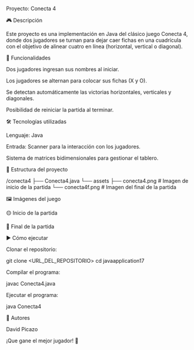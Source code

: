 Proyecto: Conecta 4

🎮 Descripción

Este proyecto es una implementación en Java del clásico juego Conecta 4, donde dos jugadores se turnan para dejar caer fichas en una cuadrícula con el objetivo de alinear cuatro en línea (horizontal, vertical o diagonal).

🔧 Funcionalidades

Dos jugadores ingresan sus nombres al iniciar.

Los jugadores se alternan para colocar sus fichas (X y O).

Se detectan automáticamente las victorias horizontales, verticales y diagonales.

Posibilidad de reiniciar la partida al terminar.

🛠️ Tecnologías utilizadas

Lenguaje: Java

Entrada: Scanner para la interacción con los jugadores.

Sistema de matrices bidimensionales para gestionar el tablero.

📁 Estructura del proyecto

/conecta4
  ├── Conecta4.java
  └── assets
      ├── conecta4.png    # Imagen de inicio de la partida
      └── conecta4f.png    # Imagen del final de la partida

🖼️ Imágenes del juego

🟡 Inicio de la partida



🔴 Final de la partida



▶️ Cómo ejecutar

Clonar el repositorio:

git clone <URL_DEL_REPOSITORIO>
cd javaapplication17

Compilar el programa:

javac Conecta4.java

Ejecutar el programa:

java Conecta4

👾 Autores

David Picazo

¡Que gane el mejor jugador! 🎉
